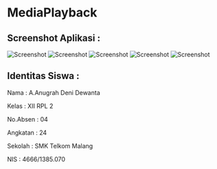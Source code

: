 # MediaPlayback
<h2>Screenshot Aplikasi :</h2>

![Screenshot](https://user-images.githubusercontent.com/22131954/29563723-0af8cd78-8769-11e7-8fb7-2daf5760ca65.PNG)
![Screenshot](https://user-images.githubusercontent.com/22131954/29563722-0af8c36e-8769-11e7-9946-94149d2a6191.PNG)
![Screenshot](https://user-images.githubusercontent.com/22131954/29563724-0af92f98-8769-11e7-863a-59992cf30209.PNG)
![Screenshot](https://user-images.githubusercontent.com/22131954/29563725-0afa144e-8769-11e7-9aff-df1cbab27533.png)
![Screenshot](https://user-images.githubusercontent.com/22131954/29563827-7672dd00-8769-11e7-90a8-96706c73b9bf.PNG)

<h2>Identitas Siswa :</h2>

Nama : A.Anugrah Deni Dewanta

Kelas : XII RPL 2

No.Absen : 04

Angkatan : 24

Sekolah : SMK Telkom Malang

NIS : 4666/1385.070

